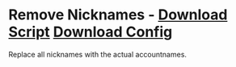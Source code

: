# Remove Nicknames - [Download Script](https://raw.githubusercontent.com/mwittrien/BetterDiscordAddons/master/PluginsV2/RemoveNicknames/index.js) [Download Config](https://raw.githubusercontent.com/mwittrien/BetterDiscordAddons/master/PluginsV2/RemoveNicknames/config.json)

Replace all nicknames with the actual accountnames.
